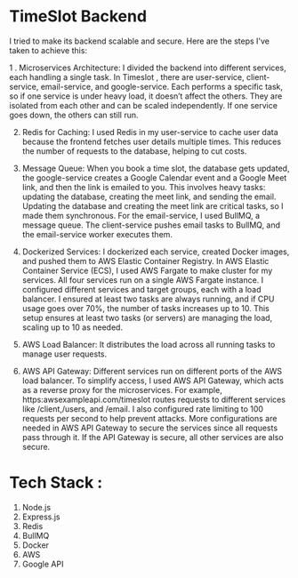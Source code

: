 # TimeSlot Backend

I tried to make its backend scalable and secure. Here are the steps I've taken to achieve this:

1 . Microservices Architecture: I divided the backend into different services, each handling a single task. In Timeslot , there are user-service, client-service, email-service, and google-service. Each performs a specific task, so if one service is under heavy load, it doesn’t affect the others. They are isolated from each other and can be scaled independently. If one service goes down, the others can still run.

2. Redis for Caching: I used Redis in my user-service to cache user data because the frontend fetches user details multiple times. This reduces the number of requests to the database, helping to cut costs.

3. Message Queue: When you book a time slot, the database gets updated, the google-service creates a Google Calendar event and a Google Meet link, and then the link is emailed to you. This involves heavy tasks: updating the database, creating the meet link, and sending the email. Updating the database and creating the meet link are critical tasks, so I made them synchronous. For the email-service, I used BullMQ, a message queue. The client-service pushes email tasks to BullMQ, and the email-service worker executes them.

4. Dockerized Services: I dockerized each service, created Docker images, and pushed them to AWS Elastic Container Registry. In AWS Elastic Container Service (ECS), I used AWS Fargate to make cluster for my services. All four services run on a single AWS Fargate instance. I configured different services and target groups, each with a load balancer. I ensured at least two tasks are always running, and if CPU usage goes over 70%, the number of tasks increases up to 10. This setup ensures at least two tasks (or servers) are managing the load, scaling up to 10 as needed.

5. AWS Load Balancer: It distributes the load across all running tasks to manage user requests.

6. AWS API Gateway: Different services run on different ports of the AWS load balancer. To simplify access, I used AWS API Gateway, which acts as a reverse proxy for the microservices. For example, https:awsexampleapi.com/timeslot routes requests to different services like /client,/users, and /email. I also configured rate limiting to 100 requests per second to help prevent attacks. More configurations are needed in AWS API Gateway to secure the services since all requests pass through it. If the API Gateway is secure, all other services are also secure.

# Tech Stack :
1. Node.js
2. Express.js
3. Redis
4. BullMQ
5. Docker
6. AWS
7. Google API
